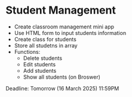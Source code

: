 # Student Management 

- Create classroom management mini app
- Use HTML form to input students information
- Create class for students
- Store all studetns in array
- Functions:
    - Delete students
    - Edit students
    - Add students
    - Show all students (on Broswer)

Deadline: Tomorrow (16 March 2025) 11:59PM 